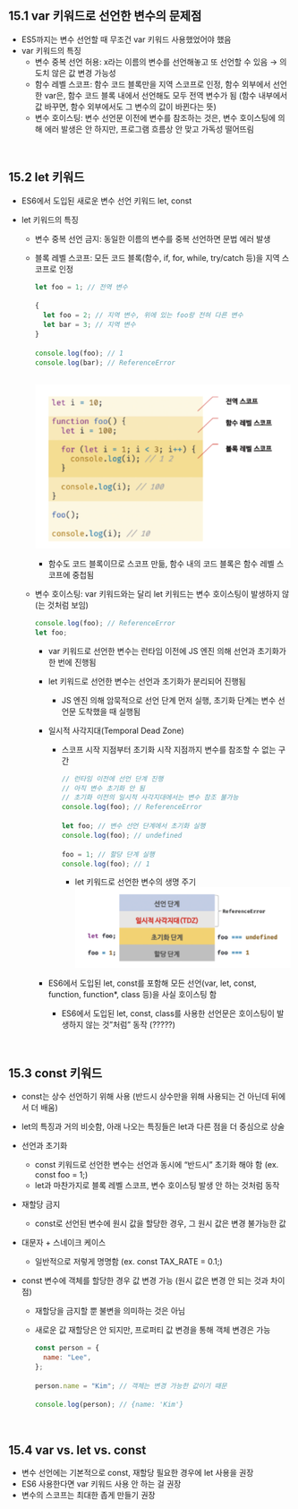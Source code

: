 ## 15.1 var 키워드로 선언한 변수의 문제점

- ES5까지는 변수 선언할 때 무조건 var 키워드 사용했었어야 했음
- var 키워드의 특징
  - 변수 중복 선언 허용: x라는 이름의 변수를 선언해놓고 또 선언할 수 있음 → 의도치 않은 값 변경 가능성
  - 함수 레벨 스코프: 함수 코드 블록만을 지역 스코프로 인정, 함수 외부에서 선언한 var은, 함수 코드 블록 내에서 선언해도 모두 전역 변수가 됨 (함수 내부에서 값 바꾸면, 함수 외부에서도 그 변수의 값이 바뀐다는 뜻)
  - 변수 호이스팅: 변수 선언문 이전에 변수를 참조하는 것은, 변수 호이스팅에 의해 에러 발생은 안 하지만, 프로그램 흐름상 안 맞고 가독성 떨어뜨림

<br>

## 15.2 let 키워드

- ES6에서 도입된 새로운 변수 선언 키워드 let, const
- let 키워드의 특징

  - 변수 중복 선언 금지: 동일한 이름의 변수를 중복 선언하면 문법 에러 발생
  - 블록 레벨 스코프: 모든 코드 블록(함수, if, for, while, try/catch 등)을 지역 스코프로 인정

    ```jsx
    let foo = 1; // 전역 변수

    {
      let foo = 2; // 지역 변수, 위에 있는 foo랑 전혀 다른 변수
      let bar = 3; // 지역 변수
    }

    console.log(foo); // 1
    console.log(bar); // ReferenceError
    ```

    <br><img src="./yjs_images/15-1.png" alt="15-1" width="500px">

    - 함수도 코드 블록이므로 스코프 만듦, 함수 내의 코드 블록은 함수 레벨 스코프에 중첩됨

  - 변수 호이스팅: var 키워드와는 달리 let 키워드는 변수 호이스팅이 발생하지 않(는 것처럼 보임)

    ```jsx
    console.log(foo); // ReferenceError
    let foo;
    ```

    - var 키워드로 선언한 변수는 런타임 이전에 JS 엔진 의해 선언과 초기화가 한 번에 진행됨
    - let 키워드로 선언한 변수는 선언과 초기화가 분리되어 진행됨
      - JS 엔진 의해 암묵적으로 선언 단계 먼저 실행, 초기화 단계는 변수 선언문 도착했을 때 실행됨
    - 일시적 사각지대(Temporal Dead Zone)

      - 스코프 시작 지점부터 초기화 시작 지점까지 변수를 참조할 수 없는 구간

        ```jsx
        // 런타임 이전에 선언 단계 진행
        // 아직 변수 초기화 안 됨
        // 초기화 이전의 일시적 사각지대에서는 변수 참조 불가능
        console.log(foo); // ReferenceError

        let foo; // 변수 선언 단계에서 초기화 실행
        console.log(foo); // undefined

        foo = 1; // 할당 단계 실행
        console.log(foo); // 1
        ```

        - let 키워드로 선언한 변수의 생명 주기
          <br><img src="./yjs_images/15-2.png" alt="15-2" width="500px">

    - ES6에서 도입된 let, const를 포함해 모든 선언(var, let, const, function, function\*, class 등)을 사실 호이스팅 함
      - ES6에서 도입된 let, const, class를 사용한 선언문은 호이스팅이 발생하지 않는 것”처럼” 동작 (?????)

<br>

## 15.3 const 키워드

- const는 상수 선언하기 위해 사용 (반드시 상수만을 위해 사용되는 건 아닌데 뒤에서 더 배움)
- let의 특징과 거의 비슷함, 아래 나오는 특징들은 let과 다른 점을 더 중심으로 상술
- 선언과 초기화
  - const 키워드로 선언한 변수는 선언과 동시에 “반드시” 초기화 해야 함 (ex. const foo = 1;)
  - let과 마찬가지로 블록 레벨 스코프, 변수 호이스팅 발생 안 하는 것처럼 동작
- 재할당 금지
  - const로 선언된 변수에 원시 값을 할당한 경우, 그 원시 값은 변경 불가능한 값
- 대문자 + 스네이크 케이스
  - 일반적으로 저렇게 명명함 (ex. const TAX_RATE = 0.1;)
- const 변수에 객체를 할당한 경우 값 변경 가능 (원시 값은 변경 안 되는 것과 차이점)

  - 재할당을 금지할 뿐 불변을 의미하는 것은 아님
  - 새로운 값 재할당은 안 되지만, 프로퍼티 값 변경을 통해 객체 변경은 가능

    ```jsx
    const person = {
      name: "Lee",
    };

    person.name = "Kim"; // 객체는 변경 가능한 값이기 때문

    console.log(person); // {name: 'Kim'}
    ```

<br>

## 15.4 var vs. let vs. const

- 변수 선언에는 기본적으로 const, 재할당 필요한 경우에 let 사용을 권장
- ES6 사용한다면 var 키워드 사용 안 하는 걸 권장
- 변수의 스코프는 최대한 좁게 만들기 권장
